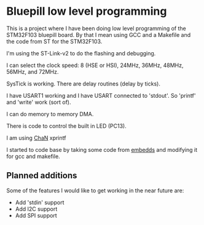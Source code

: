 # Bluepill low level programming
This is a project where I have been doing low level programming of the STM32F103 bluepill board. By that I mean using GCC and a Makefile and the code from ST for the STM32F103.

I'm using the ST-Link-v2 to do the flashing and debugging.

I can select the clock speed: 8 (HSE or HSI), 24MHz, 36MHz, 48MHz, 56MHz, and 72MHz.

SysTick is working. There are delay routines (delay by ticks).

I have USART1 working and I have USART connected to 'stdout'. So 'printf' and 'write' work (sort of).

I can do memory to memory DMA.

There is code to control the built in LED (PC13).

I am using [ChaN](http://elm-chan.org/) xprintf

I started to code base by taking some code from [embedds](https://embedds.com/using-direct-memory-access-dma-in-stm23-projects/) and modifying it for gcc and makefile.

## Planned additions
Some of the features I would like to get working in the near future are:
* Add 'stdin' support
* Add I2C support
* Add SPI support
